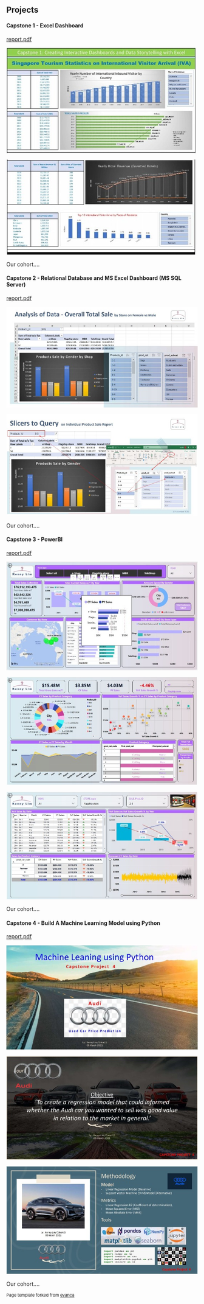 ## Projects

#### Capstone 1 - Excel Dashboard
[report.pdf](pdf/cp1_excel_1_pdf.pdf)
<p><img src="/images/cp1_excel1.jpg?raw=true"/></p>
<p><img src="/images/cp1_excel2.jpg?raw=true"/></p>
<p>Our cohort....</p>

#### Capstone 2 - Relational Database and MS Excel Dashboard (MS SQL Server)
[report.pdf](pdf/retail_case_study_r3.pdf)
<p><img src="images/cp2_sql1.jpg?raw=true"/></p>
<p><img src="images/cp2_sql2.jpg?raw=true"/></p>
<p>Our cohort....</p>

#### Capstone 3 - PowerBI
[report.pdf](pdf/retailcasestudy_powerbi.pdf)
<p><img src="images/cp3_powerbi1.JPG?raw=true"/></p>
<p><img src="images/cp3_powerbi2.JPG?raw=true"/></p>
<p><img src="images/cp3_powerbi3.jpg?raw=true"/></p>
<p>Our cohort....</p>

#### Capstone 4 - Build A Machine Learning Model using Python
[report.pdf](pdf/used_car_price_prediction.pdf)
<p><img src="images/cp4_python1.jpg?raw=true"/></p>
<p><img src="images/cp4_python2.jpg?raw=true"/></p>
<p><img src="images/cp4_python3.JPG?raw=true"/></p>
<p>Our cohort....</p>


<p style="font-size:11px">Page template forked from <a href="https://github.com/evanca/quick-portfolio">evanca</a></p>
<!-- Remove above link if you don't want to attibute -->
